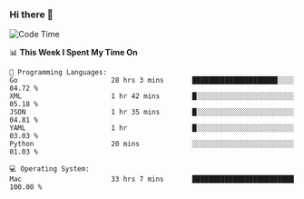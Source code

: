 ### Hi there 👋

<!--
**CrazyCollin/crazycollin** is a ✨ _special_ ✨ repository because its `README.md` (this file) appears on your GitHub profile.

Here are some ideas to get you started:

- 🔭 I’m currently working on ...
- 🌱 I’m currently learning ...
- 👯 I’m looking to collaborate on ...
- 🤔 I’m looking for help with ...
- 💬 Ask me about ...
- 📫 How to reach me: ...
- 😄 Pronouns: ...
- ⚡ Fun fact: ...
-->

<!--START_SECTION:waka-->
![Code Time](http://img.shields.io/badge/Code%20Time-2%2C709%20hrs%2033%20mins-blue)

📊 **This Week I Spent My Time On** 

```text
💬 Programming Languages: 
Go                       28 hrs 3 mins       █████████████████████░░░░   84.72 % 
XML                      1 hr 42 mins        █░░░░░░░░░░░░░░░░░░░░░░░░   05.18 % 
JSON                     1 hr 35 mins        █░░░░░░░░░░░░░░░░░░░░░░░░   04.81 % 
YAML                     1 hr                █░░░░░░░░░░░░░░░░░░░░░░░░   03.03 % 
Python                   20 mins             ░░░░░░░░░░░░░░░░░░░░░░░░░   01.03 % 

💻 Operating System: 
Mac                      33 hrs 7 mins       █████████████████████████   100.00 % 
```


<!--END_SECTION:waka-->

